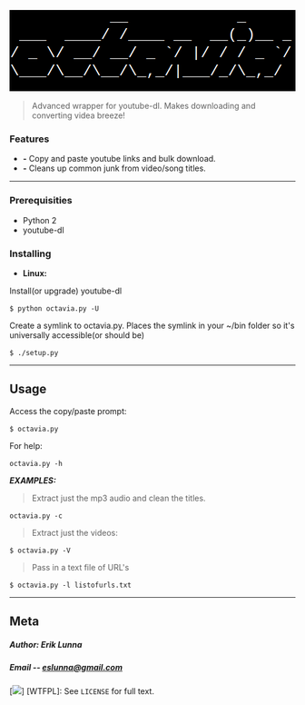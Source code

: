![](logo.png)
> Advanced wrapper for youtube-dl. Makes downloading and converting videa breeze!


### Features
- **-** Copy and paste youtube links and bulk download.
- **-** Cleans up common junk from video/song titles.

---

### Prerequisities
- Python 2
- youtube-dl


### Installing
- **Linux:**

Install(or upgrade) youtube-dl
```
$ python octavia.py -U
```

Create a symlink to octavia.py. Places the symlink in your ~/bin folder so it's universally accessible(or should be)

```
$ ./setup.py
```

---

## Usage
Access the copy/paste prompt:
```
$ octavia.py
```

For help: 
```
octavia.py -h
```

***EXAMPLES:***
> Extract just the mp3 audio and clean the titles.
```
octavia.py -c
```

> Extract just the videos:
```
$ octavia.py -V
```

> Pass in a text file of URL's
```
$ octavia.py -l listofurls.txt
```

---


## Meta
##### Author: Erik Lunna
##### Email -- eslunna@gmail.com

[![](http://img.shields.io/badge/license-WTFPL-blue.svg)]
[WTFPL]: See ``LICENSE`` for full text.

